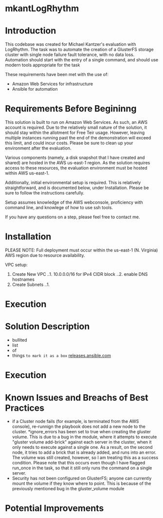 # mkantLogRhythm

Introduction
=======

This codebase was created for Michael Kantzer's evaluation with LogRhythm. The task was to automate the creation of a GlusterFS storage cluster with single node failure fault tolerance, with no data loss. Automation should start with the entry of a single command, and should use modern tools appropriate for the task

These requirements have been met with the use of:

  * Amazon Web Services for infrastructure
  * Ansible for automation


Requirements Before Begininng
=================

This solution is built to run on Amazon Web Services. As such, an AWS account is required. Due to the relatively small nature of the solution, it should stay within the allotment for Free Teir usage. However, leaving multiple instances running past the end of the demonstration will exceed this limit, and could incur costs. Please be sure to clean up your environment after the evaluation. 

Various components (namely, a disk snapshot that I have created and shared) are hosted in the AWS us-east-1 region. As the solution requires access to these resources, the evaluation environment must be hosted within AWS us-east-1. 

Additionally, initial environmental setup is required. This is relatively straightforward, and is documented below, under Installation. Please be sure to follow the instructions carefully. 

Setup assumes knowledge of the AWS webconsole, proficiency with command line, and knowlege of how to use ssh tools. 

If you have any questions on a step, please feel free to contact me. 


Installation
============

PLEASE NOTE: Full deployment must occur within the us-east-1 (N. Virginia) AWS region due to resource availability. 

VPC setup:
1. Create New VPC
..1. 10.0.0.0/16 for IPv4 CIDR block
..2. enable DNS hostnames
2. Create Subnets
..1. 



Execution
==================






Solution Description
======================








 * bullited
 * list
 * of
 * things
 `to mark it as a box`
  [releases.ansible.com](https://releases.ansible.com/ansible)
 
Execution
===========


Known Issues and Breachs of Best Practices
=======
	

  * if a Cluster node fails (for example, is terminated from the AWS console), re-runnign the playbook does not add a new node to the cluster. 
  *ignore_errors has been set to true when creating the gluster volume. This is due to a bug in the module, where it attempts to execute "gluster volume add-brick" against each server in the cluster, when it only needs to execute against a single one. As a result, on the second node, it tries to add a brick that is already added, and runs into an error. The volume was still created, however, so I am treating this as a success condition. Please note that this occurs even though I have flagged run_once in the task, so that it still only runs the command on a single server. 
  * Security has not been configured on GlusterFS; anyone can currently mount the volume if they know where to point. This is because of the previously mentioned bug in the gluster_volume module


Potential Improvements
=======